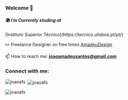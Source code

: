 <h3 align="left">Welcome 👋</h3>

<h5>
📚 I´m Currently studing at </h5>[Instituto Superior Técnico](https://tecnico.ulisboa.pt/pt/)

✏️ Freelance Designer on free times [AmadeuDesign](https://www.behance.net/amadeudesign)

📫 How to reach me: **joaoamadeusantos@gmail.com**
</h5>

<h3 align="left">Connect with me:</h3>
<p align="left">
</p>

<p><img align="left" src="https://github-readme-stats.vercel.app/api/top-langs?username=joaoafs&show_icons=true&theme=dark&locale=en&layout=compact" alt="joaoafs" /></p>

<p>&nbsp;<img align="center" src="https://github-readme-stats.vercel.app/api?username=joaoafs&show_icons=true&theme=dark&locale=en" alt="joaoafs" /></p>

<p align="left"> <img src="https://komarev.com/ghpvc/?username=joaoafs&label=Profile%20views&color=0e75b6&style=flat" alt="joaoafs" /> </p>
